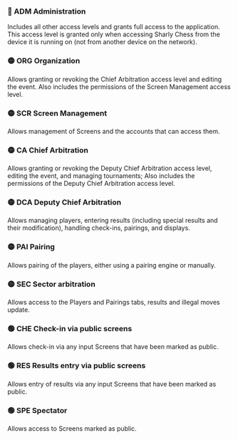 <!-- Do not edit this table manually, use script generate_access_levels_doc.py instead. -->

### 🔴 ADM Administration
Includes all other access levels and grants full access to the application. This access level is granted only when accessing Sharly Chess from the device it is running on (not from another device on the network).

### 🟡 ORG Organization
Allows granting or revoking the Chief Arbitration access level and editing the event. Also includes the permissions of the Screen Management access level.

### 🟡 SCR Screen Management
Allows management of Screens and the accounts that can access them.

### 🟡 CA Chief Arbitration
Allows granting or revoking the Deputy Chief Arbitration access level, editing the event, and managing tournaments; Also includes the permissions of the Deputy Chief Arbitration access level.

### 🟡 DCA Deputy Chief Arbitration
Allows managing players, entering results (including special results and their modification), handling check-ins, pairings, and displays.

### 🟡 PAI Pairing
Allows pairing of the players, either using a pairing engine or manually.

### 🟡 SEC Sector arbitration
Allows access to the Players and Pairings tabs, results and illegal moves update.

### 🟢 CHE Check-in via public screens
Allows check-in via any input Screens that have been marked as public.

### 🟢 RES Results entry via public screens
Allows entry of results via any input Screens that have been marked as public.

### 🟢 SPE Spectator
Allows access to Screens marked as public.

<!-- Generated by script generate_access_levels_doc.py on 2025-09-17 17:51 -->
